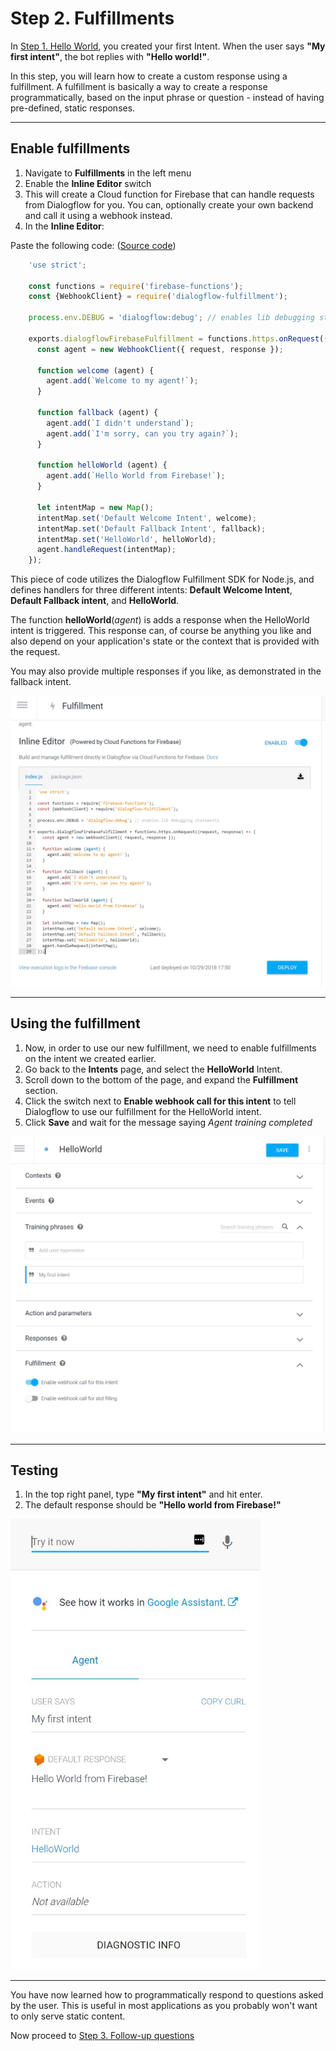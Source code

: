 # Step 2. Fulfillments

In [Step 1. Hello World](https://github.com/tibbing/jwy-dlgflow-demo/tree/steps/1.HelloWorld), you created your first Intent. When the user says **"My first intent"**, the bot replies with **"Hello world!"**.

In this step, you will learn how to create a custom response using a fulfillment. A fulfillment is basically a way to create a response programmatically, based on the input phrase or question - instead of having pre-defined, static responses. 


----
## Enable fulfillments

1. Navigate to **Fulfillments** in the left menu
2. Enable the **Inline Editor** switch
3. This will create a Cloud function for Firebase that can handle requests from Dialogflow for you. You can, optionally create your own backend and call it using a webhook instead. 
4. In the **Inline Editor**:

Paste the following code: ([Source code](/src/fulfillment-fn-node6.js))

```javascript
    'use strict';

    const functions = require('firebase-functions');
    const {WebhookClient} = require('dialogflow-fulfillment');

    process.env.DEBUG = 'dialogflow:debug'; // enables lib debugging statements

    exports.dialogflowFirebaseFulfillment = functions.https.onRequest((request, response) => {
      const agent = new WebhookClient({ request, response });

      function welcome (agent) {
        agent.add(`Welcome to my agent!`);
      }

      function fallback (agent) {
        agent.add(`I didn't understand`);
        agent.add(`I'm sorry, can you try again?`);
      }

      function helloWorld (agent) {
        agent.add(`Hello World from Firebase!`);
      }

      let intentMap = new Map();
      intentMap.set('Default Welcome Intent', welcome);
      intentMap.set('Default Fallback Intent', fallback);
      intentMap.set('HelloWorld', helloWorld);
      agent.handleRequest(intentMap);
    });
```
This piece of code utilizes the Dialogflow Fulfillment SDK for Node.js, and defines handlers for three different intents: **Default Welcome Intent**, **Default Fallback intent**, and **HelloWorld**. 

The function **helloWorld**(*agent*) is adds a response when the HelloWorld intent is triggered. This response can, of course be anything you like and also depend on your application's state or the context that is provided with the request. 

You may also provide multiple responses if you like, as demonstrated in the fallback intent. 


![Fulfillment Inline Editor](FulfillmentInline.JPG?raw=true "Fulfillment Inline Editor")



----
## Using the fulfillment

1. Now, in order to use our new fulfillment, we need to enable fulfillments on the intent we created earlier.
2. Go back to the **Intents** page, and select the **HelloWorld** Intent.
3. Scroll down to the bottom of the page, and expand the **Fulfillment** section.
4. Click the switch next to **Enable webhook call for this intent** to tell Dialogflow to use our fulfillment for the HelloWorld intent.
5. Click **Save** and wait for the message saying *Agent training completed*

![Enable webhook call](HelloWorldWithFulfillment.JPG?raw=true "Enable webhook call")


----
## Testing

1. In the top right panel, type **"My first intent"** and hit enter.
2. The default response should be **"Hello world from Firebase!"**


<img src="HelloWorldWithFulfillmentTest.JPG" alt="Testing" width="400"/>

----

You have now learned how to programmatically respond to questions asked by the user. This is useful in most applications as you probably won't want to only serve static content. 
 
Now proceed to [Step 3. Follow-up questions](https://github.com/tibbing/jwy-dlgflow-demo/tree/steps/3.FollowUps)

